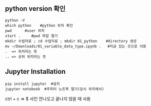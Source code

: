 ## python version 확인
```
python -V
which python    #python 위치 확인
pwd      #user 위치
start .     #pwd 파일 열기 
mkdir 수업자료 ; cd 수업자료 ; mkdir 01_python    #directory 생성
mv ~/Downloads/01_variable_data_type.ipynb .   #지금 있는 곳으로 이동
.  => 위치라는 뜻
.. => 상위 위치라는 뜻
```

## Jupyter Installation
```
pip install jupyter  #설치
jupyter notebook  #주피터 노트북 열기(당시 위치에서)
```

ctrl + c => $ 사인 안나오고 끝나지 않을 때 사용